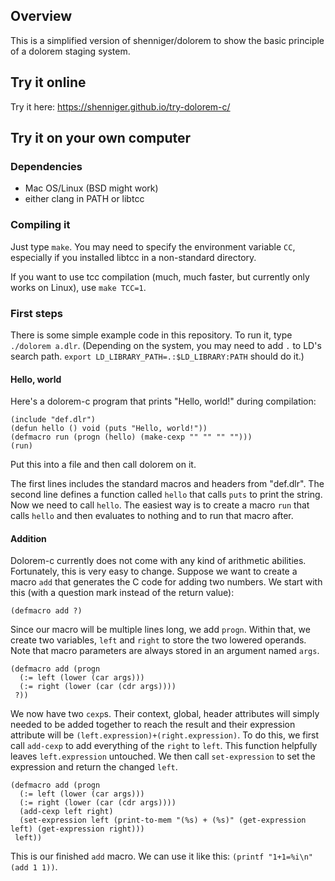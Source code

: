 ## Overview
This is a simplified version of shenniger/dolorem to show the basic principle of
a dolorem staging system.

## Try it online
Try it here: https://shenniger.github.io/try-dolorem-c/

## Try it on your own computer

### Dependencies
* Mac OS/Linux (BSD might work)
* either clang in PATH or libtcc

### Compiling it
Just type `make`. You may need to specify the environment variable `CC`, especially if you installed libtcc in a non-standard directory.

If you want to use tcc compilation (much, much faster, but currently only works on Linux), use `make TCC=1`.

### First steps
There is some simple example code in this repository. To run it, type `./dolorem a.dlr`. (Depending on the system, you may need to add `.` to LD's search path. `export LD_LIBRARY_PATH=.:$LD_LIBRARY:PATH` should do it.)

#### Hello, world
Here's a dolorem-c program that prints "Hello, world!" during compilation:

```
(include "def.dlr")
(defun hello () void (puts "Hello, world!"))
(defmacro run (progn (hello) (make-cexp "" "" "" "")))
(run)
```

Put this into a file and then call dolorem on it.

The first lines includes the standard macros and headers from "def.dlr". The second line
defines a function called `hello` that calls `puts` to print the string. Now we need to
call `hello`. The easiest way is to create a macro `run` that calls `hello` and then evaluates
to nothing and to run that macro after.

#### Addition
Dolorem-c currently does not come with any kind of arithmetic abilities. Fortunately,
this is very easy to change. Suppose we want to create a macro `add` that generates the C
code for adding two numbers. We start with this (with a question mark instead of the return
value):

```
(defmacro add ?)
```

Since our macro will be multiple lines long, we add `progn`. Within that, we create two
variables, `left` and `right` to store the two lowered operands. Note that macro parameters
are always stored in an argument named `args`.

```
(defmacro add (progn
  (:= left (lower (car args)))
  (:= right (lower (car (cdr args))))
 ?))
```

We now have two `cexp`s. Their context, global, header attributes will simply needed to be
added together to reach the result and their expression attribute will be
`(left.expression)+(right.expression)`. To do this, we first call `add-cexp` to add everything of
the `right` to `left`. This function helpfully leaves `left.expression` untouched. We then
call `set-expression` to set the expression and return the changed `left`.

```
(defmacro add (progn
  (:= left (lower (car args)))
  (:= right (lower (car (cdr args))))
  (add-cexp left right)
  (set-expression left (print-to-mem "(%s) + (%s)" (get-expression left) (get-expression right)))
 left))
```

This is our finished `add` macro. We can use it like this: `(printf "1+1=%i\n" (add 1 1))`.
